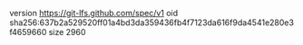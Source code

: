 version https://git-lfs.github.com/spec/v1
oid sha256:637b2a529520ff01a4bd3da359436fb4f7123da616f9da4541e280e3f4659660
size 2960
